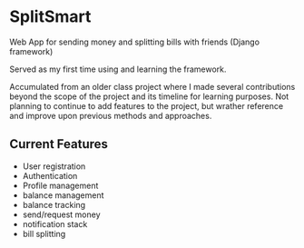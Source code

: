 # SplitSmart
 Web App for sending money and splitting bills with friends (Django framework)
 
 Served as my first time using and learning the framework.

 Accumulated from an older class project where I made several contributions beyond the scope of the project and its timeline for learning purposes. 
 Not planning to continue to add features to the project, but wrather reference and improve upon previous methods and approaches.

 ## Current Features ##
 * User registration
  * Authentication
  * Profile management
 * balance management
  * balance tracking
 * send/request money
 * notification stack
 * bill splitting
 
